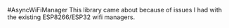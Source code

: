 #AsyncWiFiManager
This library came about because of issues I had with the existing ESP8266/ESP32 wifi managers.

